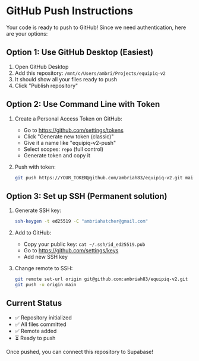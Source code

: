 # GitHub Push Instructions

Your code is ready to push to GitHub! Since we need authentication, here are your options:

## Option 1: Use GitHub Desktop (Easiest)
1. Open GitHub Desktop
2. Add this repository: `/mnt/c/Users/ambri/Projects/equipiq-v2`
3. It should show all your files ready to push
4. Click "Publish repository"

## Option 2: Use Command Line with Token
1. Create a Personal Access Token on GitHub:
   - Go to https://github.com/settings/tokens
   - Click "Generate new token (classic)"
   - Give it a name like "equipiq-v2-push"
   - Select scopes: `repo` (full control)
   - Generate token and copy it

2. Push with token:
   ```bash
   git push https://YOUR_TOKEN@github.com/ambriah83/equipiq-v2.git main
   ```

## Option 3: Set up SSH (Permanent solution)
1. Generate SSH key:
   ```bash
   ssh-keygen -t ed25519 -C "ambriahatcher@gmail.com"
   ```

2. Add to GitHub:
   - Copy your public key: `cat ~/.ssh/id_ed25519.pub`
   - Go to https://github.com/settings/keys
   - Add new SSH key

3. Change remote to SSH:
   ```bash
   git remote set-url origin git@github.com:ambriah83/equipiq-v2.git
   git push -u origin main
   ```

## Current Status
- ✅ Repository initialized
- ✅ All files committed
- ✅ Remote added
- ⏳ Ready to push

Once pushed, you can connect this repository to Supabase!
